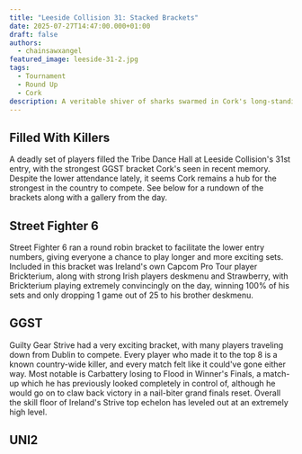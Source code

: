 ```yaml
---
title: "Leeside Collision 31: Stacked Brackets"
date: 2025-07-27T14:47:00.000+01:00
draft: false
authors:
  - chainsawxangel
featured_image: leeside-31-2.jpg
tags:
  - Tournament
  - Round Up
  - Cork
description: A veritable shiver of sharks swarmed in Cork's long-standing local.
---
```

## Filled With Killers

A deadly set of players filled the Tribe Dance Hall at Leeside Collision's 31st entry, with the strongest GGST bracket Cork's seen in recent memory. Despite the lower attendance lately, it seems Cork remains a hub for the strongest in the country to compete. See below for a rundown of the brackets along with a gallery from the day.

## Street Fighter 6

Street Fighter 6 ran a round robin bracket to facilitate the lower entry numbers, giving everyone a chance to play longer and more exciting sets. Included in this bracket was Ireland's own Capcom Pro Tour player Brickterium, along with strong Irish players deskmenu and Strawberry, with Brickterium playing extremely convincingly on the day, winning 100% of his sets and only dropping 1 game out of 25 to his brother deskmenu.

## GGST

Guilty Gear Strive had a very exciting bracket, with many players traveling down from Dublin to compete. Every player who made it to the top 8 is a known country-wide killer, and every match felt like it could've gone either way. Most notable is Carbattery losing to Flood in Winner's Finals, a match-up which he has previously looked completely in control of, although he would go on to claw back victory in a nail-biter grand finals reset. Overall the skill floor of Ireland's Strive top echelon has leveled out at an extremely high level.

## UNI2
